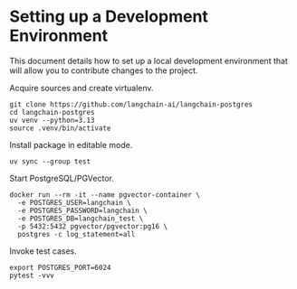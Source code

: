 # Setting up a Development Environment

This document details how to set up a local development environment that will
allow you to contribute changes to the project.

Acquire sources and create virtualenv.
```shell
git clone https://github.com/langchain-ai/langchain-postgres
cd langchain-postgres
uv venv --python=3.13
source .venv/bin/activate
```

Install package in editable mode.
```shell
uv sync --group test
```

Start PostgreSQL/PGVector.
```shell
docker run --rm -it --name pgvector-container \
  -e POSTGRES_USER=langchain \
  -e POSTGRES_PASSWORD=langchain \
  -e POSTGRES_DB=langchain_test \
  -p 5432:5432 pgvector/pgvector:pg16 \
  postgres -c log_statement=all
```

Invoke test cases.
```shell
export POSTGRES_PORT=6024
pytest -vvv
```
